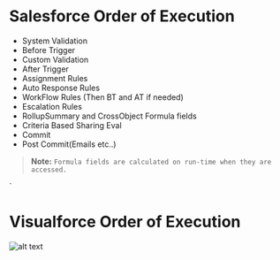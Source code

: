 Salesforce Order of Execution
==============================

* System Validation 
* Before Trigger
* Custom Validation
* After Trigger
* Assignment Rules
* Auto Response Rules
* WorkFlow Rules (Then BT and AT if needed)
* Escalation Rules
* RollupSummary and CrossObject Formula fields
* Criteria Based Sharing Eval
* Commit
* Post Commit(Emails etc..)


>  **Note:** 
>  `Formula fields are calculated on run-time when they are accessed. `
> 
`

Visualforce Order of Execution
===============================

![alt text](https://developer.salesforce.com/docs/resources/img/en-us/208.0?doc_id=dev_guides%2Fpages%2Fimages%2Fget_request.png&folder=pages "Order of Execution")
